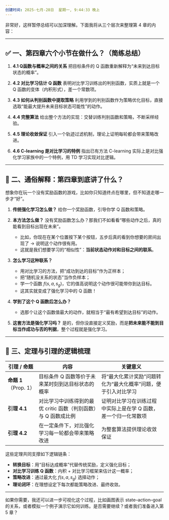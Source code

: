 ```yaml
---
创建时间: 2025-七月-28日  星期一, 9:44:33 晚上
---
```

非常好，这样暂停总结可以加深理解。下面我将从三个层次来整理第 4 章的内容：

---

## ✅ 一、第四章六个小节在做什么？（简练总结）

1. **4.1 Q函数与概率之间的关系**
   把目标条件的 Q 函数重新解释为“未来到达目标状态的概率”。

2. **4.2 对比学习估计 Q 函数**
   表明对比学习训练出的判别函数，实质上就是一个 Q 函数的变体（内积形式），差一个常数项。

3. **4.3 如何从判别函数中提取策略**
   利用学到的判别函数作为策略优化目标，直接选取“能最大提升未来目标状态可能性”的动作。

4. **4.4 完整算法**
   给出整个方法的实现：交替训练判别函数和策略，不断采样经验。

5. **4.5 理论收敛保证**
   引入一个轨迹过滤机制，理论上证明每轮都会带来策略改进。

6. **4.6 C-learning 是对比学习的特例**
   指出已有方法 C-learning 实际上是对比强化学习家族中的一个特例，用 TD 学习实现对比逻辑。

---

## 🧠 二、通俗解释：第四章到底讲了什么？

想象你在玩一个没有奖励函数的游戏，比如你只知道终点在哪里，但不知道走哪一步才“好”。

1. **传统强化学习怎么做？**
   给你一个奖励函数，引导你学 Q 函数和策略。

2. **本方法怎么做？**
   没有奖励函数怎么办？那我们不如看看“哪些动作之后，真的能看到目标出现在未来”。

   * 比如，你现在在某个位置按下某个按钮，五步后真的看到你想要的房间出现了 → 说明这个动作很有用。
   * 这就是我们想要学习的“相似性”：**当前状态动作对和目标之间的联系**。

3. **怎么学习这种联系？**

   * 用对比学习的方法，把“成功到达的目标”作为正样本；
   * 把“随机没关系的状态”当作负样本；
   * 学一个函数 $f(s, a, s_g)$，它的值高说明这个动作很可能带你到达目标。
   * 这其实就变成了强化学习中的 Q 函数！

4. **学到了这个 Q 函数后怎么办？**

   * 选那个让这个函数值最大的动作，就相当于“最有希望到达目标”的动作。

5. **这套方法是强化学习吗？**
   是的，但你没直接定义奖励，而是**把未来能不能到目标当作成功与否的判据**，整个过程就是强化学习。

---

## 📐 三、定理与引理的逻辑梳理

| 引理 / 命题            | 内容                                    | 关键意义                              |
| ------------------ | ------------------------------------- | --------------------------------- |
| **命题 1** （Prop. 1） | 目标条件 Q 函数等价于未来某时刻到达目标状态的概率            | 将“最大化累计奖励”问题转化为“最大化概率”问题，便于引入对比学习 |
| **引理 4.1**         | 对比学习中训练得到的最优 critic 函数（判别函数）与 Q 函数成比例 | 证明对比学习在训练过程中实际上是在学 Q 函数，差一个归一化常数项 |
| **引理 4.2**         | 在一定条件下，对比强化学习每一轮都会带来策略改进              | 为整套算法提供理论收敛保证                     |

这些定理共同支撑如下逻辑链条：

* **转换目标**：用“目标达成概率”代替传统奖励，定义强化目标；
* **对比学习训练 Q 函数**：内积 + 对比学习框架来估计这一概率；
* **策略改进**：通过最大化 $f(s, a, s_g)$ 选择动作；
* **理论闭环**：在理想设定下每次都能策略改进、最终收敛。

---

如果你需要，我还可以进一步可视化这个过程，比如画图表示 state–action–goal 的关系，或者模拟一个例子演示它如何训练。是否需要继续？或者我们准备进入第 5 章？

